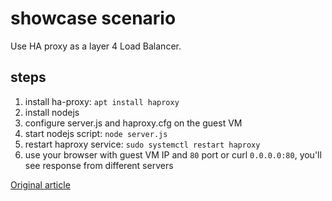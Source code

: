 # showcase scenario

Use HA proxy as a layer 4 Load Balancer.

## steps

1. install ha-proxy: `apt install haproxy`
2. install nodejs
3. configure server.js and haproxy.cfg on the guest VM
4. start nodejs script: `node server.js`
5. restart haproxy service: `sudo systemctl restart haproxy`
6. use your browser with guest VM IP and `80` port or curl `0.0.0.0:80`, you'll see response from different servers

[Original article][1]

[1]: https://serversforhackers.com/c/load-balancing-with-haproxy
